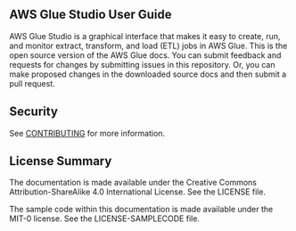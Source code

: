## AWS Glue Studio User Guide

AWS Glue Studio is a graphical interface that makes it easy to create, run, and monitor extract, transform, and load (ETL) jobs in AWS Glue. This is the open source version of the AWS Glue docs. You can submit feedback and requests for changes by submitting issues in this repository. Or, you can make proposed changes in the downloaded source docs and then submit a pull request.


## Security

See [CONTRIBUTING](CONTRIBUTING.md#security-issue-notifications) for more information.

## License Summary

The documentation is made available under the Creative Commons Attribution-ShareAlike 4.0 International License. See the LICENSE file.

The sample code within this documentation is made available under the MIT-0 license. See the LICENSE-SAMPLECODE file.

